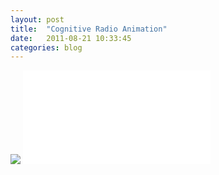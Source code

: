 ```yaml
---
layout: post
title:  "Cognitive Radio Animation"
date:   2011-08-21 10:33:45
categories: blog
---
```


<div class="video-wrapper">
    <div class="h_iframe">
        <!-- a transparent image is preferable -->
        <img class="ratio" src="http://placehold.it/16x9"/>
        <iframe src="//www.youtube.com/embed/E3W43pyEgSk" frameborder="0" allowfullscreen></iframe>
    </div>
</div>